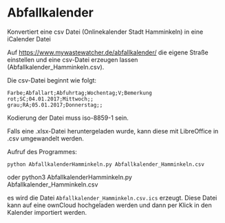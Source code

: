 Abfallkalender
==============

Konvertiert eine csv Datei (Onlinekalender Stadt Hamminkeln) in eine iCalender Datei


Auf https://www.mywastewatcher.de/abfallkalender/ die eigene Straße einstellen und
eine csv-Datei erzeugen lassen (Abfallkalender_Hamminkeln.csv).

Die csv-Datei beginnt wie folgt:

```
Farbe;Abfallart;Abfuhrtag;Wochentag;V;Bemerkung
rot;SC;04.01.2017;Mittwoch;;
grau;RA;05.01.2017;Donnerstag;;
```

Kodierung der Datei muss iso-8859-1 sein.

Falls eine .xlsx-Datei heruntergeladen wurde, kann diese mit LibreOffice in .csv umgewandelt werden.

Aufruf des Programmes:

    python AbfallkalenderHamminkeln.py Abfallkalender_Hamminkeln.csv
oder
    python3 AbfallkalenderHamminkeln.py Abfallkalender_Hamminkeln.csv

es wird die Datei `Abfallkalender_Hamminkeln.csv.ics` erzeugt.
Diese Datei kann auf eine ownCloud hochgeladen werden und dann per Klick in
den Kalender importiert werden.
